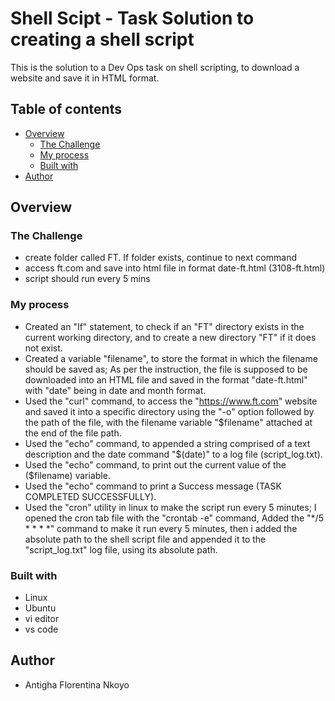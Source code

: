 # Shell Scipt - Task Solution to creating a shell script

 This is the solution to a Dev Ops task on shell scripting, to download a website and save it in HTML format.

## Table of contents

- [Overview](#overview)
  - [The Challenge](#challenge)
  - [My process](#my-process)
  - [Built with](#built-with)
- [Author](#author)


## Overview

  ### The Challenge
 - create folder called FT. If folder exists, continue to next command
 - access ft.com and save into html file in format date-ft.html (3108-ft.html)
 - script should run every 5 mins
    
  ### My process

  - Created an "If" statement, to check if an "FT" directory exists in the current working directory, and to create a new directory "FT" if it does not exist.
  - Created a variable "filename", to store the format in which the filename should be saved as; As per the instruction, the file is supposed to be downloaded into an HTML file and saved in the format "date-ft.html" with "date" being in date and month format.
  - Used the "curl" command, to access the "https://www.ft.com" website and saved it into a specific directory using the "-o" option followed by the path of the file, with the filename variable "$filename" attached at the end of the file path.
  - Used the "echo" command, to appended a string comprised of a text description and the date command "$(date)" to a log file (script_log.txt).
  - Used the "echo" command, to print out the current value of the ($filename) variable.
  - Used the "echo" command to print a Success message (TASK COMPLETED SUCCESSFULLY).
  - Used the "cron" utility in linux to make the script run every 5 minutes; I opened the cron tab file with the "crontab -e" command, Added the "*/5 * * * *" command to make it run every 5 minutes, then i added the absolute path to the shell script file and appended it to the "script_log.txt" log file, using its absolute path.

  ### Built with
 - Linux
 - Ubuntu 
 - vi editor
 - vs code

## Author

  - Antigha Florentina Nkoyo